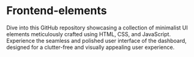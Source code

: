 # Frontend-elements
 Dive into this GitHub repository showcasing a collection of minimalist UI elements meticulously crafted using HTML, CSS, and JavaScript. Experience the seamless and polished user interface of the dashboard, designed for a clutter-free and visually appealing user experience.
